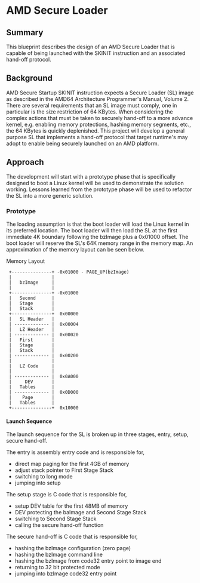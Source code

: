 AMD Secure Loader
=================

## Summary

This blueprint describes the design of an AMD Secure Loader that is capable of
being launched with the SKINIT instruction and an associated hand-off protocol.

## Background

AMD Secure Startup SKINIT instruction expects a Secure Loader (SL) image as
described in the AMD64 Architecture Programmer's Manual, Volume 2. There are
several requirements that an SL image must comply, one in particular is the
size restriction of 64 KBytes. When considering the complex actions that must be
taken to securely hand-off to a more advance kernel, e.g. enabling memory
protections, hashing memory segments, etc., the 64 KBytes is quickly
deplenished. This project will develop a general purpose SL that implements a
hand-off protocol that target runtime's may adopt to enable being securely
launched on an AMD platform.

## Approach

The development will start with a prototype phase that is specifically designed
to boot a Linux kernel will be used to
demonstrate the solution working. Lessons learned from the prototype phase will
be used to refactor the SL into a more generic solution.

### Prototype

The loading assumption is that the boot loader will load the Linux kernel in
its preferred location. The boot loader will then load the SL at the first
immediate 4K boundary following the bzImage plus a 0x01000 offset. The boot
loader will reserve the SL's 64K memory range in the memory map. An
approximation of the memory layout can be seen below.

Memory Layout
```
 +---------------+ -0x01000 - PAGE_UP(bzImage)
 |               |
 |   bzImage     |
 |               |
 +---------------+ -0x01000
 |   Second      |
 |   Stage       |
 |   Stack       |
 +---------------+  0x00000
 |   SL Header   |
 | ------------- |  0x00004
 |   LZ Header   |
 | ------------- |  0x00020
 |   First       |
 |   Stage       |
 |   Stack       |
 | ------------- |  0x00200
 |               |
 |   LZ Code     |
 |               |
 | ------------- |  0x0A000
 |     DEV       |
 |   Tables      |
 | ------------- |  0x0D000
 |    Page       |
 |   Tables      |
 +---------------+  0x10000
```

#### Launch Sequence

The launch sequence for the SL is broken up in three stages, entry, setup,
secure hand-off.

The entry is assembly entry code and is responsible for,
* direct map paging for the first 4GB of memory
* adjust stack pointer to First Stage Stack
* switching to long mode
* jumping into setup

The setup stage is C code that is responsible for,
* setup DEV table for the first 48MB of memory
* DEV protecting the baImage and Second Stage Stack
* switching to Second Stage Stack
* calling the secure hand-off function

The secure hand-off is C code that is responsible for,
* hashing the bzImage configuration (zero page)
* hashing the bzImage command line
* hashing the bzImage from code32 entry point to image end
* returning to 32 bit protected mode
* jumping into bzImage code32 entry point
